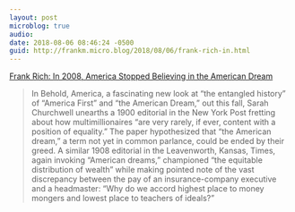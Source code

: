 ```yaml
---
layout: post
microblog: true
audio: 
date: 2018-08-06 08:46:24 -0500
guid: http://frankm.micro.blog/2018/08/06/frank-rich-in.html
---
```

[Frank Rich: In 2008, America Stopped Believing in the American Dream](http://nymag.com/daily/intelligencer/2018/08/frank-rich-2008-financial-crisis-end-of-american-dream.html)
>In Behold, America, a fascinating new look at “the entangled history” of “America First” and “the American Dream,” out this fall, Sarah Churchwell unearths a 1900 editorial in the New York Post fretting about how multimillionaires “are very rarely, if ever, content with a position of equality.” The paper hypothesized that “the American dream,” a term not yet in common parlance, could be ended by their greed. A similar 1908 editorial in the Leavenworth, Kansas, Times, again invoking “American dreams,” championed “the equitable distribution of wealth” while making pointed note of the vast discrepancy between the pay of an insurance-company executive and a headmaster: “Why do we accord highest place to money mongers and lowest place to teachers of ideals?”
